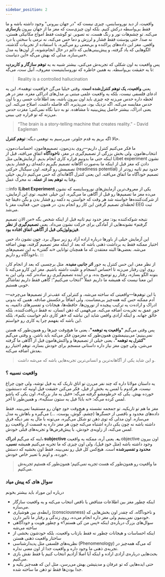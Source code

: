 ```yaml
---
sidebar_position: 2
---
```


واقعیت، از دید نوروساینس، چیزی نیست که "در جهان بیرونی" وجود داشته باشه و ما فقط بی‌واسطه درکش کنیم. بلکه اون چیزی‌ست که مغز ما از جهان بیرون **بازسازی** می‌کنه. تو چشم‌هات نور و رنگ هست، نه تصویر. تو گوشت فقط امواج مکانیکی هستن، نه صدا. حتی پوستت فقط فشار و لرزش و دما حس می‌کنه، نه نرمی یا سختی یا درد واقعی. مغز این داده‌های پراکنده و بی‌معنی رو می‌گیره، با استفاده از تجربیات گذشته، الگوهایی که یاد گرفته، و پیش‌بینی‌هایی که دائم در حال انجام‌شونه، از اون‌ها یه مدل می‌سازه. مدلی که بهش می‌گه «این دنیاست».

پس واقعیت به اون شکلی که تجربه‌ش می‌کنی، بیشتر شبیه به یه **توهم سازگار و کاربردی**ه تا یه حقیقت بی‌واسطه. به همین خاطره که نوروساینتیست معروف، آنیل ست، می‌گه:

> Reality is a controlled hallucination

یعنی **واقعیت، یک توهم کنترل‌شده‌ است**. وقتی خیلیا می‌گن «واقعیت توهمه»، این یه ادعای فلسفی نیست، بلکه یه واقعیت علمی مبتنی بر مدل‌های ادراکی مغزه. مغز در هر لحظه داره حدس می‌زنه چه چیزی باید اون بیرون باشه، بعد اطلاعات حسی رو با اون حدس مقایسه می‌کنه. اگه نزدیک بود، می‌پذیره. اگه فاصله داشت، اصلاح می‌کنه. این یعنی ادراک، بیشتر حاصل پیش‌بینیه تا مشاهده. تو به دنیا نگاه نمی‌کنی؛ مغزت حدس می‌زنه که تو قراره چی ببینی.

> “The brain is a story-telling machine that creates reality.” - David Eagleman

حالا اگه بریم یه قدم جلوتر، می‌رسیم به توهمی دیگه: **توهم کنترل**.

ما فکر می‌کنیم کنترل داریم—روی بدن‌مون، تصمیم‌هامون، احساسات‌مون، انتخاب‌هامون. ولی بخش بزرگی از تصمیم‌گیری در مغز، **ناخودآگاه** اتفاق می‌افته، قبل از اینکه حتی ما بدونیم قراره کاری انجام بدیم. آزمایش‌هایی مثل Libet experiment نشون دادن که مغز قبل از اینکه ما به‌صورت آگاهانه تصمیم بگیریم دکمه‌ای رو فشار بدیم، تصمیمش رو گرفته. اون سیگنال حرکتی (readiness potential) حدود نیم ثانیه زودتر از تصمیم خودآگاه ما اتفاق می‌افته. این یعنی کنترل آگاهانه‌ای که حس می‌کنیم داریم، خیلی وقتا یه **توهم بعد از عمله**، نه محرک عمل.

:::info
ا**Libet Experiment** یکی از معروف‌ترین آزمایش‌های نوروساینسه که نشون می‌ده مغز ما تصمیم‌ها رو قبل از آگاهی ما می‌گیره. این خیلی عجییه. توی این آزمایش، از شرکت‌کننده‌ها خواسته شد هر وقت که خواستن یه دکمه رو فشار بدن و بگن دقیقا چه لحظه‌ای تصمیم گرفتن این کار رو انجام بدن. در همون حین، فعالیت مغز با EEG ثبت می‌شد.

نتیجه شوکه‌کننده بود: مغز حدود نیم ثانیه قبل از اینکه شخص بگه «من الان تصمیم گرفتم» نشونه‌هایی از آمادگی برای حرکت نشون می‌داد. یعنی **تصمیم‌گیری از نظر فیزیولوژیکی قبل از آگاهی اتفاق افتاده بود**.

این آزمایش خیلی از باورها درباره اراده آزاد رو زیر سوال برد. چون نشون داد حس اختیار ممکنه فقط یه برداشت ذهنی باشه که بعد از اینکه مغز تصمیم گرفته، بهش اضافه می‌شه. بعضی‌ها البته معتقدن که ما همچنان توانایی «نه گفتن» به این تصمیم‌های ناخودآگاه رو داریم.
:::

از نظر مغز، این حس کنترل یه جور **اثر جانبی مفیده**. مثل برچسبی که بعد از انجام کار، روی اون رفتار می‌زنه تا احساس انسجام و علیت داشته باشیم. مغز این کارو می‌کنه تا بتونه الگو بسازه، رفتار رو توضیح بده، و در آینده تصمیم‌گیری رو ساده‌تر کنه. ولی این به این معنا نیست که همیشه ما داریم عملاً "انتخاب می‌کنیم"؛ گاهی فقط داریم تماشاگر خوبی هستیم.

با این توهم‌ها—واقعیتی که ساخته می‌شه، و کنترلی که عقب‌تر از تصمیم‌ها می‌چرخه—آدم ممکنه حس کنه همه‌چیز بی‌معناست. ولی اتفاقاً برعکسش صادقه. همین که بدونی ادراک و اراده‌ت یه ترکیب پیچیده از نورون‌ها، حافظه‌ها، هیجانات و تفسیرهای دائمیه، یه جور عمق به تجربه‌ت اضافه می‌کنه. می‌فهمی که ذهن انسان، نه فقط دریافت‌کننده، بلکه خالق جهانه. و اینکه آزادی واقعی شاید این نباشه که «هر کاری دلم خواست بکنم»، بلکه این باشه که بفهمم چرا یه کاری رو خواستم.

پس وقتی می‌گیم **"واقعیت یه توهمه"**، یعنی ما هیچ‌وقت چیزها رو همون‌طور که هستن نمی‌بینیم؛ می‌بینیمشون همون‌طور که مغزمون فکر می‌کنه باید باشن. و وقتی می‌گیم **"کنترل یه توهمه"**، یعنی خیلی از تصمیم‌ها و واکنش‌هامون قبل از آگاهی ما گرفته می‌شن، ولی چون مغز نیاز داره داستانی منسجم برای خودش بسازه، توهم اختیار رو بعدش اضافه می‌کنه.

> و این شاید یکی از آگاهانه‌ترین و انسانی‌ترین تجربه‌هایی باشه که می‌شه داشت.

### واقعیت نسبیه ؟

یه داستان مولانا داره که چند نفر می‌رن تو اتاق تاریک که یه فیل توشه، ولی چون چراغ نیست، هرکدوم با لمس یه بخش از فیل، فکر می‌کنن حقیقت فیل اونیه که دستشون خورده بهش. یکی که خرطومشو گرفته می‌گه: «فیل یه مار بزرگه»، اون یکی که پاشو لمس کرده می‌گه: «نه بابا! فیل یه ستون سنگیه»، و همین‌طور تا آخر.

مغز ما هم تو تاریکیه. تو جمجمه نشسته و هیچ‌وقت خودِ جهان رو مستقیما نمی‌بینه. فقط داده‌های محدود و ناقصی از حسگرها (چشم، گوش، پوست، ...) می‌گیره و باهاش یه مدل می‌سازه. اون مدلی که توی ذهن تو شکل می‌گیره، می‌تونه با مال یه نفر دیگه فرق داشته باشه نه چون یکی داره اشتباه می‌کنه چون هر مغز داره یه قسمت از واقعیت رو لمس می‌کنه، از زاویه‌ی خودش، با پیش‌فرض‌ها و تجربه‌های قبلی خودش.

اینه که می‌گیم **ادراک، subjective ـه**. یعنی آره، ممکنه یه واقعیت objective اون بیرون وجود داشته باشه (مثل خودِ فیل)، ولی اون چیزی که ما تجربه می‌کنیم همیشه **نسبی، محدود و تفسیرشده** است. هیچ‌کس کل فیل رو نمی‌بینه. فقط اون بخشیه که دستش خورده، و اونم با تعبیر خاص خودش.

> **ما واقعیت رو همون‌طور که هست تجربه نمی‌کنیم؛ همون‌طور که هستیم تجربه‌ش می‌کنیم.**

### سوال های که پیش میاد
درباره این موراد باید بیشتر بخونم

- اینکه چطور مغز بین اطلاعات متناقض یا ناقص انتخاب می‌کنه و یه واقعیت سازگار می‌سازه.
- رابطه‌ی بین هوشیاری (consciousness) و ناخودآگاه، که چقدر اون بخش‌هایی که خودمون نمی‌بینیم ولی مغز داره انجام می‌ده، روی زندگی و رفتار ما تاثیر دارن.
- سوال‌های بزرگ درباره‌ی اینکه «پس من کی هستم؟» و چطور هویت و خودآگاهی ساخته می‌شه
- اینکه احساسات و هیجانات چطور نه فقط بازتاب واقعیت، بلکه خودشون بخشی از ساختار واقعیت ذهنی هستن
- نظریه‌های فلسفی مثل پدیدارشناسی (Phenomenology) که می‌گه همه‌چیز در تجربه‌ی ذهنی ما وجود داره و واقعیت جدا از اون معنی نداره.
- بحث‌هایی درباره‌ی آزادی اراده و اینکه آیا اصلا آزادیم انتخاب کنیم یا فقط نقش بازی می‌کنیم.
- حتی ایده‌هایی که تو عرفان و مدیتیشن بهش می‌رسن، مثل این که همه‌چیز یکیه و جدا بودن‌ها فقط تو ذهن ما ساخته شده.
